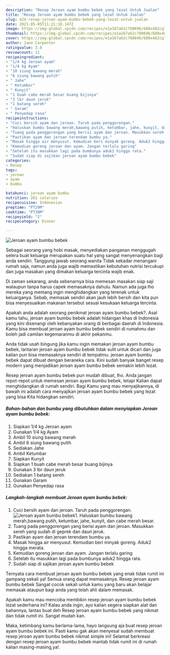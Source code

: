 ```yaml
---
description: "Resep Jeroan ayam bumbu bebek yang lezat Untuk Jualan"
title: "Resep Jeroan ayam bumbu bebek yang lezat Untuk Jualan"
slug: 424-resep-jeroan-ayam-bumbu-bebek-yang-lezat-untuk-jualan
date: 2021-05-05T11:21:10.147Z
image: https://img-global.cpcdn.com/recipes/e1a167a62c780696/680x482cq70/jeroan-ayam-bumbu-bebek-foto-resep-utama.jpg
thumbnail: https://img-global.cpcdn.com/recipes/e1a167a62c780696/680x482cq70/jeroan-ayam-bumbu-bebek-foto-resep-utama.jpg
cover: https://img-global.cpcdn.com/recipes/e1a167a62c780696/680x482cq70/jeroan-ayam-bumbu-bebek-foto-resep-utama.jpg
author: Jane Carpenter
ratingvalue: 3.8
reviewcount: 11
recipeingredient:
- "1/4 kg Jeroan ayam"
- "1/4 kg Ayam"
- "10 siung bawang merah"
- "6 siung bawang putih"
- " Jahe"
- " Ketumbar"
- " Kunyit"
- "1 buah cabe merah besar buang bijinya"
- "3 lbr daun jeruk"
- "1 batang sereh"
- " Garam"
- " Penyedap rasa"
recipeinstructions:
- "Cuci bersih ayam dan jeroan. Taruh pada penggorengan."
- "Haluskan bumbu bawang merah,bawang putih, ketumbar, jahe, kunyit, dan cabe merah besar."
- "Tuang pada penggorengan yang berisi ayam dan jeroan. Masukkan sereh yang sudah di geprek dan daun jeruk."
- "Pastikan ayam dan jeroan terendam bumbu ya."
- "Masak hingga air menyusut. Kemudian beri minyak goreng. Aduk2 hingga merata."
- "Kemudian goreng jeroan dan ayam. Jangan terlalu garing"
- "Setelah itu masukkan lagi pada bumbunya aduk2 hingga rata."
- "Sudah siap di sajikan jeroan ayam bumbu bebek"
categories:
- Resep
tags:
- jeroan
- ayam
- bumbu

katakunci: jeroan ayam bumbu 
nutrition: 261 calories
recipecuisine: Indonesian
preptime: "PT29M"
cooktime: "PT38M"
recipeyield: "2"
recipecategory: Dinner

---
```



![Jeroan ayam bumbu bebek](https://img-global.cpcdn.com/recipes/e1a167a62c780696/680x482cq70/jeroan-ayam-bumbu-bebek-foto-resep-utama.jpg)

Sebagai seorang yang hobi masak, menyediakan panganan menggugah selera buat keluarga merupakan suatu hal yang sangat menyenangkan bagi anda sendiri. Tanggung jawab seorang  wanita Tidak sekadar menangani rumah saja, namun anda juga wajib memastikan kebutuhan nutrisi tercukupi dan juga masakan yang dimakan keluarga tercinta wajib enak.

Di zaman  sekarang, anda sebenarnya bisa memesan masakan siap saji walaupun tanpa harus capek memasaknya dahulu. Namun ada juga lho mereka yang memang ingin menghidangkan yang terenak untuk keluarganya. Sebab, memasak sendiri akan jauh lebih bersih dan kita pun bisa menyesuaikan makanan tersebut sesuai kesukaan keluarga tercinta. 



Apakah anda adalah seorang penikmat jeroan ayam bumbu bebek?. Asal kamu tahu, jeroan ayam bumbu bebek adalah hidangan khas di Indonesia yang kini disenangi oleh kebanyakan orang di berbagai daerah di Indonesia. Kamu bisa membuat jeroan ayam bumbu bebek sendiri di rumahmu dan boleh jadi camilan kegemaranmu di akhir pekanmu.

Anda tidak usah bingung jika kamu ingin memakan jeroan ayam bumbu bebek, lantaran jeroan ayam bumbu bebek tidak sulit untuk dicari dan juga kalian pun bisa memasaknya sendiri di tempatmu. jeroan ayam bumbu bebek dapat dibuat dengan beraneka cara. Kini sudah banyak banget resep modern yang menjadikan jeroan ayam bumbu bebek semakin lebih lezat.

Resep jeroan ayam bumbu bebek pun mudah dibuat, lho. Anda jangan repot-repot untuk memesan jeroan ayam bumbu bebek, tetapi Kalian dapat menghidangkan di rumah sendiri. Bagi Kamu yang mau menyajikannya, di bawah ini adalah cara menyajikan jeroan ayam bumbu bebek yang lezat yang bisa Kita hidangkan sendiri.

<!--inarticleads1-->

##### Bahan-bahan dan bumbu yang dibutuhkan dalam menyiapkan Jeroan ayam bumbu bebek:

1. Siapkan 1/4 kg Jeroan ayam
1. Gunakan 1/4 kg Ayam
1. Ambil 10 siung bawang merah
1. Ambil 6 siung bawang putih
1. Sediakan  Jahe
1. Ambil  Ketumbar
1. Siapkan  Kunyit
1. Siapkan 1 buah cabe merah besar buang bijinya
1. Gunakan 3 lbr daun jeruk
1. Sediakan 1 batang sereh
1. Gunakan  Garam
1. Gunakan  Penyedap rasa




<!--inarticleads2-->

##### Langkah-langkah membuat Jeroan ayam bumbu bebek:

1. Cuci bersih ayam dan jeroan. Taruh pada penggorengan.
<img src="https://img-global.cpcdn.com/steps/08b940dc83d64e93/160x128cq70/jeroan-ayam-bumbu-bebek-langkah-memasak-1-foto.jpg" alt="Jeroan ayam bumbu bebek">1. Haluskan bumbu bawang merah,bawang putih, ketumbar, jahe, kunyit, dan cabe merah besar.
1. Tuang pada penggorengan yang berisi ayam dan jeroan. Masukkan sereh yang sudah di geprek dan daun jeruk.
1. Pastikan ayam dan jeroan terendam bumbu ya.
1. Masak hingga air menyusut. Kemudian beri minyak goreng. Aduk2 hingga merata.
1. Kemudian goreng jeroan dan ayam. Jangan terlalu garing
1. Setelah itu masukkan lagi pada bumbunya aduk2 hingga rata.
1. Sudah siap di sajikan jeroan ayam bumbu bebek




Ternyata cara membuat jeroan ayam bumbu bebek yang enak tidak rumit ini gampang sekali ya! Semua orang dapat memasaknya. Resep jeroan ayam bumbu bebek Sangat cocok sekali untuk kamu yang baru akan belajar memasak ataupun bagi anda yang telah ahli dalam memasak.

Apakah kamu mau mencoba membikin resep jeroan ayam bumbu bebek lezat sederhana ini? Kalau anda ingin, ayo kalian segera siapkan alat dan bahannya, lantas buat deh Resep jeroan ayam bumbu bebek yang nikmat dan tidak rumit ini. Sangat mudah kan. 

Maka, ketimbang kamu berlama-lama, hayo langsung aja buat resep jeroan ayam bumbu bebek ini. Pasti kamu gak akan menyesal sudah membuat resep jeroan ayam bumbu bebek nikmat simple ini! Selamat berkreasi dengan resep jeroan ayam bumbu bebek mantab tidak rumit ini di rumah kalian masing-masing,ya!.

